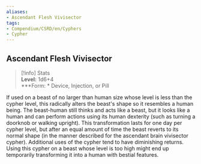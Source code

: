 ```yaml
---
aliases:
- Ascendant Flesh Vivisector
tags:
- Compendium/CSRD/en/Cyphers
- Cypher
---
```


  
## Ascendant Flesh Vivisector  
>[!info] Stats  
> **Level:** 1d6+4  
> ***Form: * Device, Injection, or Pill
  
If used on a beast of no larger than human size whose level is less than the cypher level, this radically alters the beast's shape so it resembles a human being. The beast-human still thinks and acts like a beast, but it looks like a human and can perform actions using its human dexterity (such as turning a doorknob or walking upright). This transformation lasts for one day per cypher level, but after an equal amount of time the beast reverts to its normal shape (in the manner described for the ascendant brain vivisector cypher). Additional uses of the cypher tend to have diminishing returns. Using this cypher on a beast whose level is too high might end up temporarily transforming it into a human with bestial features.